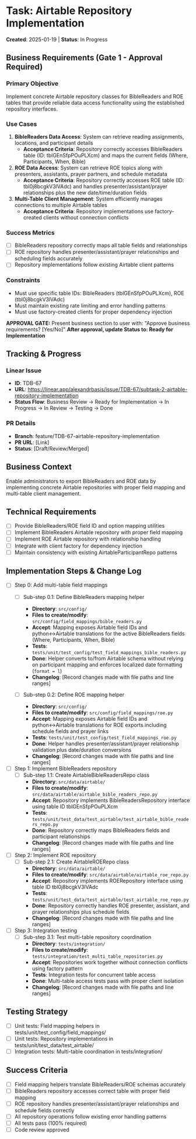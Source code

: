 # Task: Airtable Repository Implementation
**Created**: 2025-01-19 | **Status**: In Progress

## Business Requirements (Gate 1 - Approval Required)
### Primary Objective
Implement concrete Airtable repository classes for BibleReaders and ROE tables that provide reliable data access functionality using the established repository interfaces.

### Use Cases
1. **BibleReaders Data Access**: System can retrieve reading assignments, locations, and participant details
   - **Acceptance Criteria**: Repository correctly accesses BibleReaders table (ID: tblGEnSfpPOuPLXcm) and maps the current fields (Where, Participants, When, Bible)
2. **ROE Data Access**: System can retrieve ROE topics along with presenters, assistants, prayer partners, and schedule metadata
   - **Acceptance Criteria**: Repository correctly accesses ROE table (ID: tbl0j8bcgkV3lVAdc) and handles presenter/assistant/prayer relationships plus the new date/time/duration fields
3. **Multi-Table Client Management**: System efficiently manages connections to multiple Airtable tables
   - **Acceptance Criteria**: Repository implementations use factory-created clients without connection conflicts

### Success Metrics
- [ ] BibleReaders repository correctly maps all table fields and relationships
- [ ] ROE repository handles presenter/assistant/prayer relationships and scheduling fields accurately
- [ ] Repository implementations follow existing Airtable client patterns

### Constraints
- Must use specific table IDs: BibleReaders (tblGEnSfpPOuPLXcm), ROE (tbl0j8bcgkV3lVAdc)
- Must maintain existing rate limiting and error handling patterns
- Must use factory-created clients for proper dependency injection

**APPROVAL GATE:** Present business section to user with: "Approve business requirements? [Yes/No]"
**After approval, update Status to: Ready for Implementation**

## Tracking & Progress
### Linear Issue
- **ID**: TDB-67
- **URL**: https://linear.app/alexandrbasis/issue/TDB-67/subtask-2-airtable-repository-implementation
- **Status Flow**: Business Review → Ready for Implementation → In Progress → In Review → Testing → Done

### PR Details
- **Branch**: feature/TDB-67-airtable-repository-implementation
- **PR URL**: [Link]
- **Status**: [Draft/Review/Merged]

## Business Context
Enable administrators to export BibleReaders and ROE data by implementing concrete Airtable repositories with proper field mapping and multi-table client management.

## Technical Requirements
- [ ] Provide BibleReaders/ROE field ID and option mapping utilities
- [ ] Implement BibleReaders Airtable repository with proper field mapping
- [ ] Implement ROE Airtable repository with relationship handling
- [ ] Integrate with client factory for dependency injection
- [ ] Maintain consistency with existing AirtableParticipantRepo patterns

## Implementation Steps & Change Log
- [ ] Step 0: Add multi-table field mappings
  - [ ] Sub-step 0.1: Define BibleReaders mapping helper
    - **Directory**: `src/config/`
    - **Files to create/modify**: `src/config/field_mappings/bible_readers.py`
    - **Accept**: Mapping exposes Airtable field IDs and python↔Airtable translations for the active BibleReaders fields (Where, Participants, When, Bible)
    - **Tests**: `tests/unit/test_config/test_field_mappings_bible_readers.py`
    - **Done**: Helper converts to/from Airtable schema without relying on participant mapping and enforces localized date formatting (`format = l`)
    - **Changelog**: [Record changes made with file paths and line ranges]

  - [ ] Sub-step 0.2: Define ROE mapping helper
    - **Directory**: `src/config/`
    - **Files to create/modify**: `src/config/field_mappings/roe.py`
    - **Accept**: Mapping exposes Airtable field IDs and python↔Airtable translations for ROE exports including schedule fields and prayer links
    - **Tests**: `tests/unit/test_config/test_field_mappings_roe.py`
    - **Done**: Helper handles presenter/assistant/prayer relationship validation plus date/duration conversions
    - **Changelog**: [Record changes made with file paths and line ranges]

- [ ] Step 1: Implement BibleReaders repository
  - [ ] Sub-step 1.1: Create AirtableBibleReadersRepo class
    - **Directory**: `src/data/airtable/`
    - **Files to create/modify**: `src/data/airtable/airtable_bible_readers_repo.py`
    - **Accept**: Repository implements BibleReadersRepository interface using table ID tblGEnSfpPOuPLXcm
    - **Tests**: `tests/unit/test_data/test_airtable/test_airtable_bible_readers_repo.py`
    - **Done**: Repository correctly maps BibleReaders fields and participant relationships
    - **Changelog**: [Record changes made with file paths and line ranges]

- [ ] Step 2: Implement ROE repository
  - [ ] Sub-step 2.1: Create AirtableROERepo class
    - **Directory**: `src/data/airtable/`
    - **Files to create/modify**: `src/data/airtable/airtable_roe_repo.py`
    - **Accept**: Repository implements ROERepository interface using table ID tbl0j8bcgkV3lVAdc
    - **Tests**: `tests/unit/test_data/test_airtable/test_airtable_roe_repo.py`
    - **Done**: Repository correctly handles ROE presenter, assistant, and prayer relationships plus schedule fields
    - **Changelog**: [Record changes made with file paths and line ranges]

- [ ] Step 3: Integration testing
  - [ ] Sub-step 3.1: Test multi-table repository coordination
    - **Directory**: `tests/integration/`
    - **Files to create/modify**: `tests/integration/test_multi_table_repositories.py`
    - **Accept**: Repositories work together without connection conflicts using factory pattern
    - **Tests**: Integration tests for concurrent table access
    - **Done**: Multi-table access tests pass with proper client isolation
    - **Changelog**: [Record changes made with file paths and line ranges]

## Testing Strategy
- [ ] Unit tests: Field mapping helpers in tests/unit/test_config/field_mappings/
- [ ] Unit tests: Repository implementations in tests/unit/test_data/test_airtable/
- [ ] Integration tests: Multi-table coordination in tests/integration/

## Success Criteria
- [ ] Field mapping helpers translate BibleReaders/ROE schemas accurately
- [ ] BibleReaders repository accesses correct table with proper field mapping
- [ ] ROE repository handles presenter/assistant/prayer relationships and schedule fields correctly
- [ ] All repository operations follow existing error handling patterns
- [ ] All tests pass (100% required)
- [ ] Code review approved
